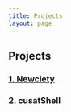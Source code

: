 ```yaml
---
title: Projects
layout: page
---
```



<h2>Projects</h2>
<h3> <a href="https://pushnpull.github.io/Newciety/">1. Newciety</a> </h3>
<h3> 2. cusatShell </h3>
